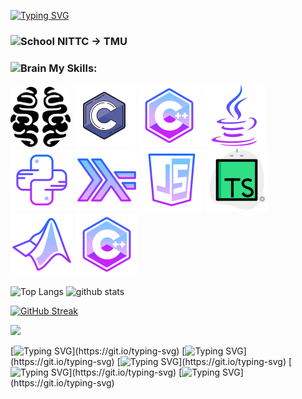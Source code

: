 [![Typing SVG](https://readme-typing-svg.demolab.com?font=Fira+Code&size=100&pause=1000&center=true&vCenter=true&random=true&width=600&height=150&lines=cijb_7724)](https://git.io/typing-svg)



### <img src="https://raw.githubusercontent.com/Tarikul-Islam-Anik/Animated-Fluent-Emojis/master/Emojis/Travel%20and%20places/School.png" alt="School" width="36" height="36" /> NITTC -> TMU

### <img src="https://raw.githubusercontent.com/Tarikul-Islam-Anik/Animated-Fluent-Emojis/master/Emojis/Hand%20gestures/Brain.png" alt="Brain" width="36" height="36" /> My Skills: 

<div class="image-container">
    <a href="#">
        <img src="pngs/brainfuck96.png" alt="Brainfuck">
        <div class="image-text">Brainfuck</div>
    </a>
</div>
<div class="image-container">
    <a href="#">
        <img src="pngs/c.png" alt="c">
        <div class="image-text">C</div>
    </a>
</div>
<div class="image-container">
    <a href="#">
        <img src="pngs/cpp.png" alt="C++">
        <div class="image-text">C++</div>
    </a>
</div>
<div class="image-container">
    <a href="#">
        <img src="pngs/java.png" alt="Java">
        <div class="image-text">Java</div>
    </a>
</div>
<div class="image-container">
    <a href="#">
        <img src="pngs/python.png" alt="Python">
        <div class="image-text">Python</div>
    </a>
</div>
<div class="image-container">
    <a href="#">
        <img src="pngs/haskell.png" alt="Haskell">
        <div class="image-text">Haskell</div>
    </a>
</div>
<div class="image-container">
    <a href="#">
        <img src="pngs/javascript.png" alt="JavaScript">
        <div class="image-text">JavaScript</div>
    </a>
</div>
<div class="image-container">
    <a href="#">
        <img src="pngs/typescript.png" alt="TypeScript">
        <div class="image-text">TypeScript</div>
    </a>
</div>
<div class="image-container">
    <a href="#">
        <img src="pngs/matlab.png" alt="Matlab">
        <div class="image-text">Matlab</div>
    </a>
</div>



<div class="image-container">
    <a href="#">
        <img src="pngs/cpp.png" alt="C++">
        <div class="image-text">C++</div>
    </a>
</div>

<style>
    .image-container {
        position: relative;
        display: inline-block;
    }

    .image-text {
        position: absolute;
        top: 50%;
        left: 50%;
        transform: translate(-50%, -50%);
        background-color: rgba(0, 0, 0, 0.7);
        color: #ffffff;
        padding: 10px;
        border-radius: 5px;
        font-family: Arial, sans-serif;
        font-size: 14px;
        opacity: 0;
        animation: floatUp 8s infinite; /* 追加 */
        animation-delay: 6s; /* 追加 */
        backdrop-filter: blur(5px);
    }

    @keyframes floatUp {
        0% {
            opacity: 0;
            transform: translate(-50%, -150%) scale(0.5);
        }
        25% {
            opacity: 0;
        }
        50% {
            opacity: 0.8;
            transform: translate(-50%, 30%) scale(1);
        }
        75% {
            opacity: 0.8;
        }
        100% {
            opacity: 0;
            transform: translate(-50%, -150%) scale(0.5);
        }
    }
</style>






<p align="left"> 
  <img alt="Top Langs" height="150px" src="https://github-readme-stats.vercel.app/api/top-langs/?username=cijb-7724&layout=compact&show_icons=true&theme=tokyonight" />
  <img alt="github stats" height="150px" src="https://github-readme-stats.vercel.app/api?username=cijb-7724&theme=tokyonight&show_icons=ture" />
</p>

[![GitHub Streak](https://streak-stats.demolab.com?user=cijb-7724&theme=tokyonight&hide_border=false&border_radius=8.3&date_format=%5BY.%5Dn.j)](https://git.io/streak-stats)

[![](https://raw.githubusercontent.com/cijb-7724/cijb-7724/main/profile-summary-card-output/tokyonight/0-profile-details.svg)](https://github.com/vn7n24fzkq/github-profile-summary-cards)


[![Typing SVG](https://readme-typing-svg.demolab.com?font=Fira+Code&size=20&pause=1000&color=FA8072&center=true&vCenter=true&random=true&width=900&height=10&lines=...................................................................)](https://git.io/typing-svg)
[![Typing SVG](https://readme-typing-svg.demolab.com?font=Fira+Code&size=20&pause=800&color=FA8072&center=true&vCenter=true&random=true&width=900&height=10&lines=...................................................................)](https://git.io/typing-svg)
[![Typing SVG](https://readme-typing-svg.demolab.com?font=Fira+Code&size=20&pause=600&color=FA8072&center=true&vCenter=true&random=true&width=900&height=10&lines=...................................................................)](https://git.io/typing-svg)
[![Typing SVG](https://readme-typing-svg.demolab.com?font=Fira+Code&size=20&pause=400&color=FA8072&center=true&vCenter=true&random=true&width=900&height=10&lines=...................................................................)](https://git.io/typing-svg)
[![Typing SVG](https://readme-typing-svg.demolab.com?font=Fira+Code&size=20&pause=200&color=FA8072&center=true&vCenter=true&random=true&width=900&height=10&lines=...................................................................)](https://git.io/typing-svg)